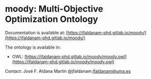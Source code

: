 # moody: Multi-Objective Optimization Ontology

Documentation is available at: [https://jfaldanam-phd.gitlab.io/moody/](https://jfaldanam-phd.gitlab.io/moody/)

The ontology is available in: 

* OWL: [https://jfaldanam-phd.gitlab.io/moody/moody.owl](https://jfaldanam-phd.gitlab.io/moody/moody.owl)

Contact: José F. Aldana Martín @jfaldanam <jfaldanam@uma.es>
